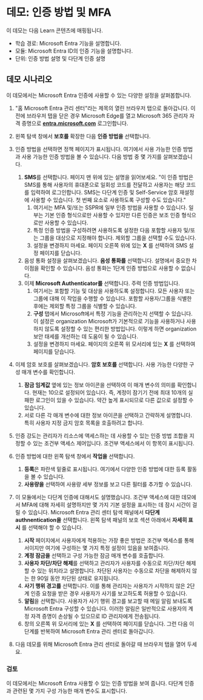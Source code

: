 <!---
---
데모: 제목: 'Microsoft Entra ID 사용자 설정 탐색' 학습 경로/모듈/단위: '학습 경로: Microsoft Entra 기능 설명; 모듈 2: Microsoft Entra ID의 인증 기능을 설명합니다. 단원 3: 인증 방법 설명 및 단원 4: 다단계 인증 설명'
---
--->

# 데모: 인증 방법 및 MFA

이 데모는 다음 Learn 콘텐츠에 매핑됩니다.

- 학습 경로: Microsoft Entra 기능을 설명합니다.
- 모듈: Microsoft Entra ID의 인증 기능을 설명합니다.
- 단위: 인증 방법 설명 및 다단계 인증 설명

## 데모 시나리오

이 데모에서는 Microsoft Entra 인증에 사용할 수 있는 다양한 설정을 살펴봅합니다.

1. "홈 Microsoft Entra 관리 센터"라는 제목의 열린 브라우저 탭으로 돌아갑니다.  이전에 브라우저 탭을 닫은 경우 Microsoft Edge를 열고 Microsoft 365 관리자 자격 증명으로 **[entra.microsoft.com](https://entra.microsoft.com)** 로그인합니다.

1. 왼쪽 탐색 창에서 **보호를** 확장한 다음 **인증 방법을** 선택합니다.

1. 인증 방법을 선택하면 정책 페이지가 표시됩니다.  여기에서 사용 가능한 인증 방법과 사용 가능한 인증 방법을 볼 수 있습니다.  다음 방법 중 몇 가지를 살펴보겠습니다.  
    1. **SMS**를 선택합니다.  페이지 맨 위에 있는 설명을 읽어보세요. "이 인증 방법은 SMS를 통해 사용자의 휴대폰으로 일회성 코드를 전달하고 사용자는 해당 코드를 입력하여 로그인합니다. SMS는 다단계 인증 및 Self-Service 암호 재설정에 사용할 수 있습니다. 첫 번째 요소로 사용하도록 구성할 수도 있습니다."
        1. 여기서는 MFA 및/또는 SSPR에 일부 인증 방법을 사용할 수 있습니다.  일부는 기본 인증 형식으로만 사용할 수 있지만 다른 인증은 보조 인증 형식으로만 사용할 수 있습니다.
        1. 특정 인증 방법을 구성하려면 사용하도록 설정한 다음 포함할 사용자 및/또는 그룹을 대상으로 지정해야 합니다.  제외할 그룹을 선택할 수도 있습니다.
        1. 설정을 변경하지 마세요.  페이지 오른쪽 위에 있는 **X** 를 선택하여 SMS 설정 페이지를 닫습니다.  
    1. 음성 통화 설정을 살펴보겠습니다.  **음성 통화를** 선택합니다. 설명에서 중요한 차이점을 확인할 수 있습니다.  음성 통화는 1단계 인증 방법으로 사용할 수 없습니다.
    1. 이제 **Microsoft Authenticator를** 선택합니다.  주력 인증 방법입니다.  
        1. 여기서는 포함할 기능 및 대상을 사용하도록 설정합니다.  모든 사용자 또는 그룹에 대해 이 작업을 수행할 수 있습니다. 포함할 사용자/그룹을 식별한 후에는 제외할 특정 그룹을 식별할 수 있습니다.  
        1. **구성** 탭에서 Microsoft에서 특정 기능을 관리하는지 선택할 수 있습니다. 이 설정은 organization Microsoft가 기본적으로 기능을 사용하거나 사용하지 않도록 설정할 수 있는 편리한 방법입니다. 이렇게 하면 organization 보안 태세를 개선하는 데 도움이 될 수 있습니다.
        1. 설정을 변경하지 마세요. 페이지의 오른쪽 위 모서리에 있는 **X** 를 선택하여 페이지를 닫습니다.
 
1. 이제 암호 보호를 살펴보겠습니다. **암호 보호를** 선택합니다.  사용 가능한 다양한 구성 매개 변수를 확인합니다.  
    1. **잠금 임계값** 옆에 있는 정보 아이콘을 선택하여 이 매개 변수의 의미를 확인합니다.  현재는 10으로 설정되어 있습니다. 즉, 계정이 잠기기 전에 최대 10개의 실패한 로그인이 있을 수 있습니다.  약간 높게 표시되므로 다른 값으로 설정할 수 있습니다.
    1. 서로 다른 각 매개 변수에 대한 정보 아이콘을 선택하고 간략하게 설명합니다.  특히 사용자 지정 금지 암호 목록을 호출하려고 합니다.

1. 인증 강도는 관리자가 리소스에 액세스하는 데 사용할 수 있는 인증 방법 조합을 지정할 수 있는 조건부 액세스 제어입니다. 조건부 액세스에서 이 항목이 표시됩니다.

1. 인증 방법에 대한 왼쪽 탐색 창에서 **작업을** 선택합니다.
    1. **등록**은 파란색 밑줄로 표시됩니다.  여기에서 다양한 인증 방법에 대한 등록 활동을 볼 수 있습니다.
    1. **사용량을** 선택하여 사용량 세부 정보를 보고 다른 필터를 추가할 수 있습니다.

1. 이 모듈에서는 다단계 인증에 대해서도 설명했습니다. 조건부 액세스에 대한 데모에서 MFA에 대해 자세히 설명하지만 몇 가지 기본 설정을 표시하는 데 잠시 시간이 걸릴 수 있습니다.  Microsoft Entra 관리 센터 탐색 패널에서 **다단계 authnentication을** 선택합니다.  왼쪽 탐색 패널의 보호 섹션 아래에서 **자세히 표시** 를 선택해야 할 수 있습니다.
    1. **시작** 페이지에서 사용자에게 적용하는 가장 좋은 방법은 조건부 액세스를 통해서이지만 여기에 구성하는 몇 가지 특정 설정이 있음을 보여줍니다.
    1. **계정 잠금을** 선택하고 구성 가능한 잠금 매개 변수를 호출합니다.
    1. **사용자 차단/차단 해제**를 선택하고 관리자가 사용자를 수동으로 차단/차단 해제할 수 있는 위치라고 설명합니다.  차단된 사용자는 수동으로 차단을 해제하지 않는 한 90일 동안 차단된 상태로 유지됩니다.
    1. **사기 행위 경고를** 선택합니다.  이를 통해 관리자는 사용자가 시작하지 않은 2단계 인증 요청을 받은 경우 사용자가 사기를 보고하도록 허용할 수 있습니다.
    1. **알림**을 선택합니다.  사용자가 사기 행위 경고를 보고할 때 메일 알림 보내도록 Microsoft Entra 구성할 수 있습니다. 이러한 알림은 일반적으로 사용자의 계정 자격 증명이 손상될 수 있으므로 ID 관리자에게 전송됩니다.
    1. 창의 오른쪽 위 모서리에 있는 **X** 를 선택하여 페이지를 닫습니다.  그런 다음 이 단계를 반복하여 Microsoft Entra 관리 센터로 돌아갑니다.

1. 다음 데모를 위해 Microsoft Entra 관리 센터로 돌아갈 때 브라우저 탭을 열어 두세요.

### 검토

이 데모에서는 Microsoft Entra 사용할 수 있는 인증 방법을 보여 줍니다.  다단계 인증과 관련된 몇 가지 구성 가능한 매개 변수도 표시합니다.
